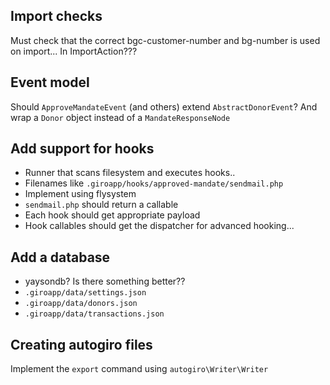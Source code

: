 Import checks
-------------
Must check that the correct bgc-customer-number and bg-number is used on import...
In ImportAction???

Event model
-----------
Should `ApproveMandateEvent` (and others) extend `AbstractDonorEvent`?
And wrap a `Donor` object instead of a `MandateResponseNode`

Add support for hooks
---------------------
* Runner that scans filesystem and executes hooks..
* Filenames like `.giroapp/hooks/approved-mandate/sendmail.php`
* Implement using flysystem
* `sendmail.php` should return a callable
* Each hook should get appropriate payload
* Hook callables should get the dispatcher for advanced hooking...

Add a database
--------------
* yaysondb? Is there something better??
* `.giroapp/data/settings.json`
* `.giroapp/data/donors.json`
* `.giroapp/data/transactions.json`

Creating autogiro files
-----------------------
Implement the `export` command using `autogiro\Writer\Writer`
